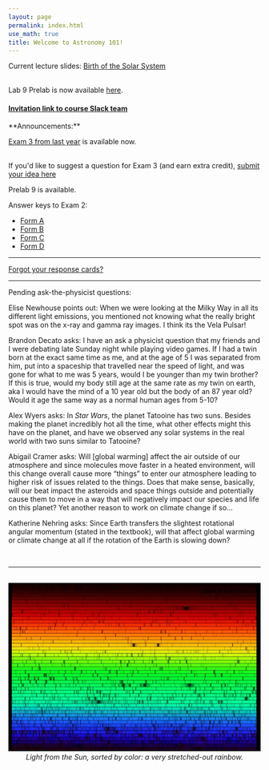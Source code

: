 ```yaml
---
layout: page 
permalink: index.html
use_math: true
title: Welcome to Astronomy 101! 
---
```


Current lecture slides: <a href="slides/lecture20/lecture20.pdf">Birth of the Solar System</a><br><br>

Lab 9 Prelab is now available <a href="labs/lab9/lab9prelab.pdf">here</a>.

<h4>
<a href="https://join.slack.com/t/suphysics/shared_invite/enQtNzI2MzU4NzU5NDI2LWMxZWE2MmYzMjVmZGMzZWU5ZDk5OWFkYjMyMmI5ZGIyZDBkMDZiMjFmY2YzYWY1Y2U5ODY3ZDNlNDhmMDczMzk">Invitation link to course Slack team</a>
</h4>
**Announcements:**

[Exam 3 from last year](exam3-formA.pdf) is available now. <br><br>

If you'd like to suggest a question for Exam 3 (and earn extra credit), [submit your idea here](https://docs.google.com/forms/d/1PSApqZUnxZ28GgZCJHmRpyA87wzbbyrry2_Mc6wUtPI/)

Prelab 9 is available.


Answer keys to Exam 2:<br>
* [Form A](exam2-formAkey.pdf)
* [Form B](exam2-formBkey.pdf)
* [Form C](exam2-formCkey.pdf)
* [Form D](exam2-formDkey.pdf)

---

[Forgot your response cards?](cards.html)

---

Pending ask-the-physicist questions:

<!-- Cal Parker asks: Does the universe have an edge? -->

<!-- Dmytro Kuchirka asks: I have a question regarding the velocity of Earth. If it was increased to the speed approximate to the simulation you showed in class how would it affect life on Earth and what changes could mankind and Earth experience? -->

<!-- Paritosh Jain asks: what is a neutron star? 

Chris Ruan asks:  I know the earth, moon, stars,etc are moving, but does the Milky Way Galaxy also moving? In which direction? Move towards where? How does the whole universe travel?

Harris Krahn asks: At what point does spaghettification occur?

Shannon Kirkpatrick asks: I read somewhere that our solar system is moving through the universe in a helix... is this true? And if so, how does this work? -->

Elise Newhouse points out: When we were looking at the Milky Way in all its different light emissions, you mentioned not knowing what the really bright spot was on the x-ray and gamma ray images.  I think its the Vela Pulsar!

Brandon Decato asks: I have an ask a physicist question that my friends and I were debating late Sunday night while playing video games. If I had a twin born at the exact same time as me, and at the age of 5 I was separated from him, put into a spaceship that travelled near the speed of light, and was gone for what to me was 5 years, would I be younger than my twin brother? If this is true, would my body still age at the same rate as my twin on earth, aka I would have the mind of a 10 year old but the body of an 87 year old? Would it age the same way as a normal human ages from 5-10?


Alex Wyers asks: In *Star Wars*, the planet Tatooine has two suns. Besides making the planet incredibly hot all the time, what other effects might this have on the planet, and have we observed any solar systems in the real world with two suns similar to Tatooine?

Abigail Cramer asks: Will [global warming] affect the air outside of our atmosphere and since molecules move faster in a heated environment, will this change overall cause more “things” to enter our atmosphere leading to higher risk of issues related to the things. Does that make sense, basically, will our beat impact the asteroids and space things outside and potentially cause them to move in a way that will negatively impact our species and life on this planet? Yet another reason to work on climate change if so...

Katherine Nehring asks: Since Earth transfers the slightest rotational angular momentum (stated in the textbook), will that affect global warming or climate change at all if the rotation of the Earth is slowing down?

<br>

---

<br>

<center> <img src="solarspectrum.jpg">
<br>
<em>Light from the Sun, sorted by color: a very stretched-out rainbow.</em>

